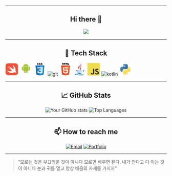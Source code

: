
<!--
**cracker-y/cracker-y** is a ✨ _special_ ✨ repository because its `README.md` (this file) appears on your GitHub profile.

Here are some ideas to get you started:

- 🔭 I’m currently working on ...
- 🌱 I’m currently learning ...
- 👯 I’m looking to collaborate on ...
- 🤔 I’m looking for help with ...
- 💬 Ask me about ...
- 📫 How to reach me: ...
- 😄 Pronouns: ...
- ⚡ Fun fact: ...
-->

<div align= "center">
   
---

## Hi there 👋

   <img src="https://capsule-render.vercel.app/api?type=transparent&color=gradient&height=120&text=cracker-y%20Code%20Farm&animation=fadeIn&fontColor=9edb1a&fontSize=60" />


---

## 🚀 Tech Stack
<p align="left">
   <img src="https://raw.githubusercontent.com/devicons/devicon/master/icons/swift/swift-original.svg" alt="swift" width="40" height="40"/>
   <img src="https://raw.githubusercontent.com/devicons/devicon/master/icons/android/android-original-wordmark.svg" alt="android" width="40" height="40"/>
   <img src="https://raw.githubusercontent.com/devicons/devicon/master/icons/css3/css3-original-wordmark.svg" alt="css3" width="40" height="40"/>
   <img src="https://www.vectorlogo.zone/logos/git-scm/git-scm-icon.svg" alt="git" width="40" height="40"/>
   <img src="https://raw.githubusercontent.com/devicons/devicon/master/icons/html5/html5-original-wordmark.svg" alt="html5" width="40" height="40"/>
   <img src="https://raw.githubusercontent.com/devicons/devicon/master/icons/java/java-original.svg" alt="java" width="40" height="40"/>
   <img src="https://raw.githubusercontent.com/devicons/devicon/master/icons/javascript/javascript-original.svg" alt="javascript" width="40" height="40"/>
   <img src="https://www.vectorlogo.zone/logos/kotlinlang/kotlinlang-icon.svg" alt="kotlin" width="40" height="40"/>
   <img src="https://raw.githubusercontent.com/devicons/devicon/master/icons/python/python-original.svg" alt="python" width="40" height="40"/>
</p>

---

## 📈 GitHub Stats
![Your GitHub stats](https://github-readme-stats.vercel.app/api?username=cracker-y&show_icons=true&theme=radical)
![Top Languages](https://github-readme-stats.vercel.app/api/top-langs/?username=cracker-y&layout=compact&theme=radical)

<!--
---

## 🌟 Featured Projects
- **[Project Name](#)**: Short description about the project.  
- **[Another Project](#)**: Brief description and a link.
-->

---

## 📫 How to reach me
[![Email](https://img.shields.io/badge/email-D14836?style=for-the-badge&logo=gmail&logoColor=white)](mailto:cracker0dl@gmail.com)
[![Portfolio](https://img.shields.io/badge/portfolio-%2312100E.svg?style=for-the-badge&logo=github&logoColor=white)](https://github.com/cracker-y)

</div>

---

> “모르는 것은 부끄러운 것이 아니다 모르면 배우면 된다. 내가 안다고 다 아는 것이 아니다 눈과 귀를 열고 항상 배움의 자세를 가지자”

